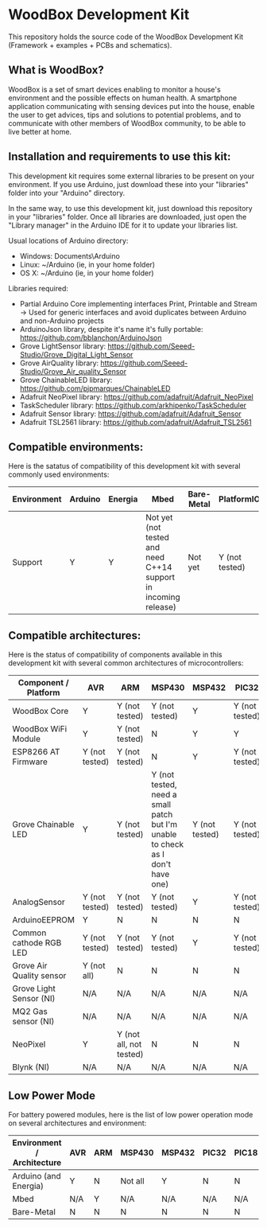 # WoodBox Development Kit

This repository holds the source code of the WoodBox Development Kit (Framework + examples + PCBs and schematics).

## What is WoodBox?

WoodBox is a set of smart devices enabling to monitor a house's environment and the possible effects on human health. A smartphone application communicating with sensing devices put into the house, enable the user to get advices, tips and solutions to potential problems, and to communicate with other members of WoodBox community, to be able to live better at home.

## Installation and requirements to use this kit:

This development kit requires some external libraries to be present on your environment. If you use Arduino, just download these into your "libraries" folder into your "Arduino" directory.

In the same way, to use this development kit, just download this repository in your "libraries" folder. Once all libraries are downloaded, just open the "Library manager" in the Arduino IDE for it to update your libraries list.

Usual locations of Arduino directory:
- Windows: Documents\Arduino
- Linux: ~/Arduino (ie, in your home folder)
- OS X: ~/Arduino (ie, in your home folder)

Libraries required:
- Partial Arduino Core implementing interfaces Print, Printable and Stream -> Used for generic interfaces and avoid duplicates between Arduino and non-Arduino projects
- ArduinoJson library, despite it's name it's fully portable: https://github.com/bblanchon/ArduinoJson
- Grove LightSensor library: https://github.com/Seeed-Studio/Grove_Digital_Light_Sensor
- Grove AirQuality library: https://github.com/Seeed-Studio/Grove_Air_quality_Sensor
- Grove ChainableLED library: https://github.com/pjpmarques/ChainableLED
- Adafruit NeoPixel library: https://github.com/adafruit/Adafruit_NeoPixel
- TaskScheduler library: https://github.com/arkhipenko/TaskScheduler
- Adafruit Sensor library: https://github.com/adafruit/Adafruit_Sensor
- Adafruit TSL2561 library: https://github.com/adafruit/Adafruit_TSL2561

## Compatible environments:

Here is the satatus of compatibility of this development kit with several commonly used environments:

| Environment | Arduino | Energia | Mbed                                                            | Bare-Metal | PlatformIO     |
|-------------|---------|---------|-----------------------------------------------------------------|------------|----------------|
| Support     | Y       | Y       | Not yet (not tested and need C++14 support in incoming release) | Not yet    | Y (not tested) |

## Compatible architectures:

Here is the status of compatibility of components available in this development kit with several common architectures of microcontrollers:

| Component / Platform     | AVR            | ARM                      | MSP430                                                                         | MSP432         | PIC32          | PIC18 | ESP8266 | ESP32 |
|--------------------------|----------------|--------------------------|--------------------------------------------------------------------------------|----------------|----------------|-------|---------|-------|
| WoodBox Core             | Y              | Y (not tested)           | Y (not tested)                                                                 | Y              | Y (not tested) | ?     | ?       | ?     |
| WoodBox WiFi Module      | Y              | Y (not tested)           | N                                                                              | Y              | Y              | ?     | ?       | ?     |
| ESP8266 AT Firmware      | Y (not tested) | Y (not tested)           | N                                                                              | Y              | Y (not tested) | ?     | ?       | ?     |
| Grove Chainable LED      | Y              | Y (not tested)           | Y (not tested, need a small patch but I'm unable to check as I don't have one) | Y (not tested) | Y (not tested) | ?     | ?       | ?     |
| AnalogSensor             | Y (not tested) | Y (not tested)           | Y (not tested)                                                                 | Y              | Y (not tested) | ?     | ?       | ?     |
| ArduinoEEPROM            | Y              | N                        | N                                                                              | N              | N              | ?     | ?       | ?     |
| Common cathode RGB LED   | Y (not tested) | Y (not tested)           | Y (not tested)                                                                 | Y              | Y (not tested) | ?     | ?       | ?     |
| Grove Air Quality sensor | Y (not all)    | N                        | N                                                                              | N              | N              | ?     | ?       | ?     |
| Grove Light Sensor (NI)  | N/A            | N/A                      | N/A                                                                            | N/A            | N/A            | N/A   | N/A     | N/A   |
| MQ2 Gas sensor (NI)      | N/A            | N/A                      | N/A                                                                            | N/A            | N/A            | N/A   | N/A     | N/A   |
| NeoPixel                 | Y              | Y (not all, not tested)  | N                                                                              | N              | N              | ?     | ?       | ?     |
| Blynk (NI)               | N/A            | N/A                      | N/A                                                                            | N/A            | N/A            | N/A   | N/A     | N/A   |

## Low Power Mode

For battery powered modules, here is the list of low power operation mode on several architectures and environment:

| Environment / Architecture | AVR | ARM | MSP430  | MSP432 | PIC32 | PIC18 | ESP8266 | ESP32 |
|----------------------------|-----|-----|---------|--------|-------|-------|---------|-------|
| Arduino (and Energia)      | Y   | N   | Not all | Y      | N     | N     | N       | N     |
| Mbed                       | N/A | Y   | N/A     | N/A    | N/A   | N/A   | N/A     | N/A   |
| Bare-Metal                 | N   | N   | N       | N      | N     | N     | N       | N     |
